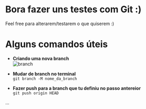 # Bora fazer uns testes com Git :)
Feel free para alterarem/testarem o que quiserem :)

# Alguns comandos úteis
- **Criando uma nova branch**<br>
![branch](https://user-images.githubusercontent.com/66988170/111853622-8afd7500-88fa-11eb-88b4-65d5c734d3d7.jpeg)

- **Mudar de branch no terminal**<br>
`git branch -M nome_da_branch`
 
 - **Fazer push para a branch que tu definiu no passo antereior**<br>
 `git push origin HEAD`
 
...